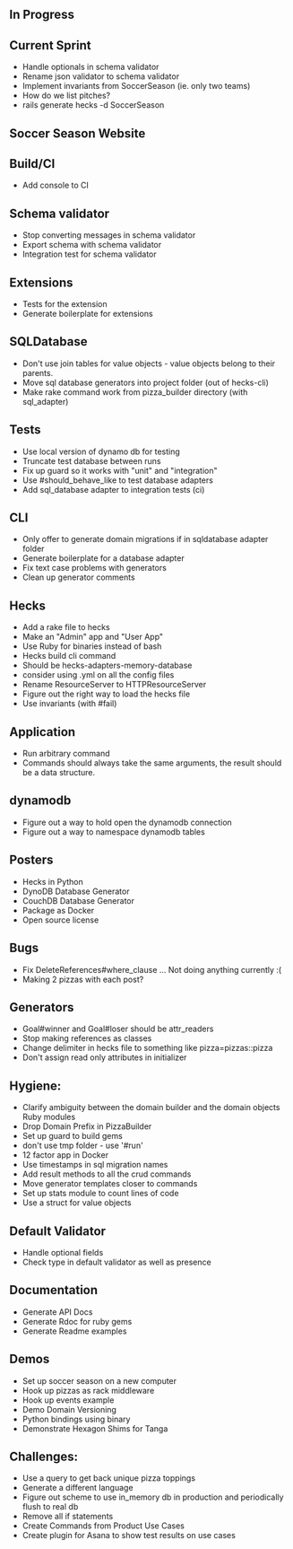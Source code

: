## In Progress

## Current Sprint
  * Handle optionals in schema validator
  * Rename json validator to schema validator
  * Implement invariants from SoccerSeason (ie. only two teams)
  * How do we list pitches?
  * rails generate hecks -d SoccerSeason

## Soccer Season Website

## Build/CI
  * Add console to CI

## Schema validator
  * Stop converting messages in schema validator
  * Export schema with schema validator
  * Integration test for schema validator

## Extensions
  * Tests for the extension
  * Generate boilerplate for extensions

## SQLDatabase
  * Don't use join tables for value objects - value objects belong to their parents.
  * Move sql database generators into project folder (out of hecks-cli)
  * Make rake command work from pizza_builder directory (with sql_adapter)

## Tests
  * Use local version of dynamo db for testing
  * Truncate test database between runs
  * Fix up guard so it works with "unit" and "integration"
  * Use #should_behave_like to test database adapters
  * Add sql_database adapter to integration tests (ci)

## CLI
  * Only offer to generate domain migrations if in sqldatabase adapter folder
  * Generate boilerplate for a database adapter
  * Fix text case problems with generators
  * Clean up generator comments

## Hecks
  * Add a rake file to hecks
  * Make an "Admin" app and "User App"
  * Use Ruby for binaries instead of bash
  * Hecks build cli command
  * Should be hecks-adapters-memory-database
  * consider using .yml on all the config files
  * Rename ResourceServer to HTTPResourceServer
  * Figure out the right way to load the hecks file
  * Use invariants (with #fail)

## Application
  * Run arbitrary command
  * Commands should always take the same arguments, the result should be a data structure.

## dynamodb
  * Figure out a way to hold open the dynamodb connection
  * Figure out a way to namespace dynamodb tables

## Posters
  * Hecks in Python
  * DynoDB Database Generator
  * CouchDB Database Generator
  * Package as Docker
  * Open source license

## Bugs
  * Fix DeleteReferences#where_clause ... Not doing anything currently :(
  * Making 2 pizzas with each post?

## Generators
  * Goal#winner and Goal#loser should be attr_readers
  * Stop making references as classes
  * Change delimiter in hecks file to something like pizza=pizzas::pizza
  * Don't assign read only attributes in initializer

## Hygiene:
  * Clarify ambiguity between the domain builder and the domain objects Ruby modules
  * Drop Domain Prefix in PizzaBuilder
  * Set up guard to build gems
  * don't use tmp folder - use '#run'
  * 12 factor app in Docker
  * Use timestamps in sql migration names
  * Add result methods to all the crud commands
  * Move generator templates closer to commands
  * Set up stats module to count lines of code
  * Use a struct for value objects

## Default Validator
  * Handle optional fields
  * Check type in default validator as well as presence

## Documentation
  * Generate API Docs
  * Generate Rdoc for ruby gems
  * Generate Readme examples

## Demos
  * Set up soccer season on a new computer
  * Hook up pizzas as rack middleware
  * Hook up events example
  * Demo Domain Versioning
  * Python bindings using binary
  * Demonstrate Hexagon Shims for Tanga

## Challenges:
  * Use a query to get back unique pizza toppings
  * Generate a different language
  * Figure out scheme to use in_memory db in production and periodically flush to real db
  * Remove all if statements
  * Create Commands from Product Use Cases
  * Create plugin for Asana to show test results on use cases
